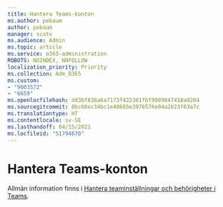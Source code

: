 ```yaml
---
title: Hantera Teams-konton
ms.author: pebaum
author: pebaum
manager: scotv
ms.audience: Admin
ms.topic: article
ms.service: o365-administration
ROBOTS: NOINDEX, NOFOLLOW
localization_priority: Priority
ms.collection: Adm_O365
ms.custom:
- "9003572"
- "6659"
ms.openlocfilehash: dd3bf836a6a7173f422381f6f9909847418a9264
ms.sourcegitcommit: 8bc60ec34bc1e40685e3976576e04a2623f63a7c
ms.translationtype: HT
ms.contentlocale: sv-SE
ms.lasthandoff: 04/15/2021
ms.locfileid: "51794670"
---
```

# <a name="managing-teams-accounts"></a>Hantera Teams-konton

Allmän information finns i [Hantera teaminställningar och behörigheter i Teams](https://support.microsoft.com/office/ce053b04-1b8e-4796-baa8-90dc427b3acc#ID0EAABAAA=Desktop).

